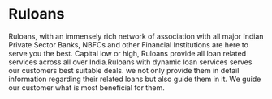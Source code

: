 # Ruloans
Ruloans, with an immensely rich network of association with all major Indian Private Sector Banks, NBFCs and other Financial Institutions are here to serve you the best. Capital low or high, Ruloans provide all loan related services across all over India.Ruloans with dynamic loan services serves our customers best suitable deals. we not only provide them in detail information regarding their related loans but also guide them in it. We guide our customer what is most beneficial for them. 
